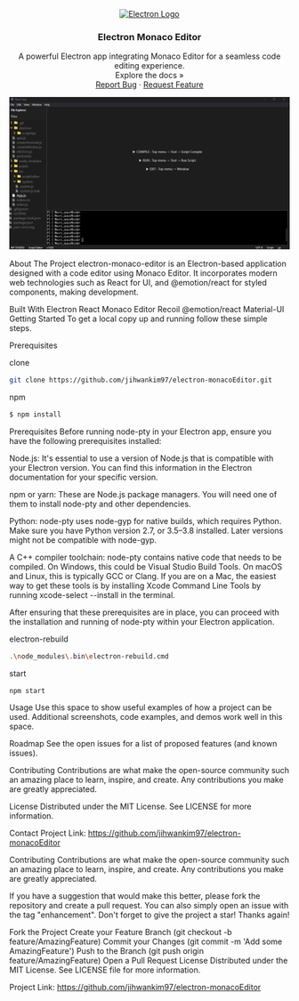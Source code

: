<div align="center">
  <a href="https://electronjs.org/" target="_blank"><img src="https://electronjs.org/images/electron-logo.svg" width="200" alt="Electron Logo" /></a>
</div>
<h3 align="center">Electron Monaco Editor</h3>
<p align="center">
A powerful Electron app integrating Monaco Editor for a seamless code editing experience.
<br />
Explore the docs »
<br />
<a href="https://github.com/your-username/electron-monaco-editor/issues">Report Bug</a>
·
<a href="https://github.com/your-username/electron-monaco-editor/issues">Request Feature</a>
</p>
<div align="center">
  <img src="/public/EditorScreenshot.png" alt="Electron Monaco Editor Screenshot">
</div>

About The Project
electron-monaco-editor is an Electron-based application designed  with a code editor using Monaco Editor. It incorporates modern web technologies such as React for UI, and @emotion/react for styled components, making development.

Built With
Electron
React
Monaco Editor
Recoil
@emotion/react
Material-UI
Getting Started
To get a local copy up and running follow these simple steps.

Prerequisites

clone
```bash
git clone https://github.com/jihwankim97/electron-monacoEditor.git
```

npm
```bash
$ npm install
```
Prerequisites
Before running node-pty in your Electron app, ensure you have the following prerequisites installed:

Node.js: It's essential to use a version of Node.js that is compatible with your Electron version. You can find this information in the Electron documentation for your specific version.

npm or yarn: These are Node.js package managers. You will need one of them to install node-pty and other dependencies.

Python: node-pty uses node-gyp for native builds, which requires Python. Make sure you have Python version 2.7, or 3.5–3.8 installed. Later versions might not be compatible with node-gyp.

A C++ compiler toolchain: node-pty contains native code that needs to be compiled. On Windows, this could be Visual Studio Build Tools. On macOS and Linux, this is typically GCC or Clang. If you are on a Mac, the easiest way to get these tools is by installing Xcode Command Line Tools by running xcode-select --install in the terminal.

After ensuring that these prerequisites are in place, you can proceed with the installation and running of node-pty within your Electron application.

electron-rebuild
```bash
.\node_modules\.bin\electron-rebuild.cmd
```
start
```bash
npm start
```
Usage
Use this space to show useful examples of how a project can be used. Additional screenshots, code examples, and demos work well in this space.

Roadmap
See the open issues for a list of proposed features (and known issues).

Contributing
Contributions are what make the open-source community such an amazing place to learn, inspire, and create. Any contributions you make are greatly appreciated.

License
Distributed under the MIT License. See LICENSE for more information.

Contact
Project Link: https://github.com/jihwankim97/electron-monacoEditor

<!-- Markdown links & images -->


Contributing
Contributions are what make the open-source community such an amazing place to learn, inspire, and create. Any contributions you make are greatly appreciated.

If you have a suggestion that would make this better, please fork the repository and create a pull request. You can also simply open an issue with the tag "enhancement". Don't forget to give the project a star! Thanks again!

Fork the Project
Create your Feature Branch (git checkout -b feature/AmazingFeature)
Commit your Changes (git commit -m 'Add some AmazingFeature')
Push to the Branch (git push origin feature/AmazingFeature)
Open a Pull Request
License
Distributed under the MIT License. See LICENSE file for more information.

Project Link: https://github.com/jihwankim97/electron-monacoEditor
